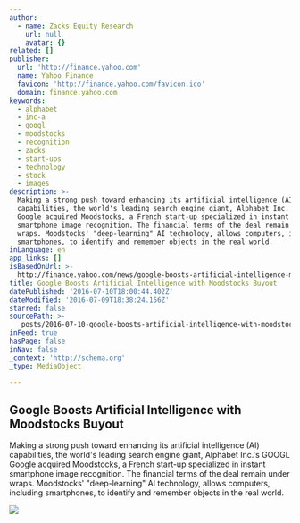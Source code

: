 ```yaml
---
author:
  - name: Zacks Equity Research
    url: null
    avatar: {}
related: []
publisher:
  url: 'http://finance.yahoo.com'
  name: Yahoo Finance
  favicon: 'http://finance.yahoo.com/favicon.ico'
  domain: finance.yahoo.com
keywords:
  - alphabet
  - inc-a
  - googl
  - moodstocks
  - recognition
  - zacks
  - start-ups
  - technology
  - stock
  - images
description: >-
  Making a strong push toward enhancing its artificial intelligence (AI)
  capabilities, the world's leading search engine giant, Alphabet Inc.'s GOOGL
  Google acquired Moodstocks, a French start-up specialized in instant
  smartphone image recognition. The financial terms of the deal remain under
  wraps. Moodstocks' "deep-learning" AI technology, allows computers, including
  smartphones, to identify and remember objects in the real world.
inLanguage: en
app_links: []
isBasedOnUrl: >-
  http://finance.yahoo.com/news/google-boosts-artificial-intelligence-moodstocks-133501218.html
title: Google Boosts Artificial Intelligence with Moodstocks Buyout
datePublished: '2016-07-10T18:00:44.402Z'
dateModified: '2016-07-09T18:38:24.156Z'
starred: false
sourcePath: >-
  _posts/2016-07-10-google-boosts-artificial-intelligence-with-moodstocks-buyout.md
inFeed: true
hasPage: false
inNav: false
_context: 'http://schema.org'
_type: MediaObject

---
```

<article style=""><h1>Google Boosts Artificial Intelligence with Moodstocks Buyout</h1><p>Making a strong push toward enhancing its artificial intelligence (AI) capabilities, the world's leading search engine giant, Alphabet Inc.'s GOOGL Google acquired Moodstocks, a French start-up specialized in instant smartphone image recognition. The financial terms of the deal remain under wraps. Moodstocks' "deep-learning" AI technology, allows computers, including smartphones, to identify and remember objects in the real world.</p><img src="http://l1.yimg.com/bt/api/res/1.2/fubLhttbWw.R8qUwFl.FGw--/YXBwaWQ9eW5ld3NfbGVnbztxPTc1O3c9NjAw/http://media.zenfs.com/en-US/homerun/zacks.com/766d7182674cff38abaee334a4152a38.cf.png" /></article>